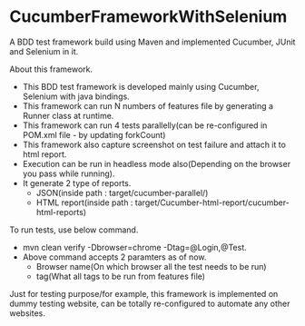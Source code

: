 # CucumberFrameworkWithSelenium
A BDD test framework build using Maven and implemented Cucumber, JUnit and Selenium in it.

About this framework.
  - This BDD test framework is developed mainly using Cucumber, Selenium with java bindings.
  - This framework can run N numbers of features file by generating a Runner class at runtime.
  - This framework can run 4 tests parallelly(can be re-configured in POM.xml file - by updating forkCount)
  - This framework also capture screenshot on test failure and attach it to html report.
  - Execution can be run in headless mode also(Depending on the browser you pass while running).
  - It generate 2 type of reports.
	- JSON(inside path : target/cucumber-parallel/)
	- HTML report(inside path : target/Cucumber-html-report/cucumber-html-reports)

To run tests, use below command.
  - mvn clean verify -Dbrowser=chrome -Dtag=@Login,@Test.
  - Above command accepts 2 paramters as of now.
  	- Browser name(On which browser all the test needs to be run)
	- tag(What all tags to be run from features file)
	
Just for testing purpose/for example, this framework is implemented on dummy testing website, can be totally re-configured to automate any other websites.
